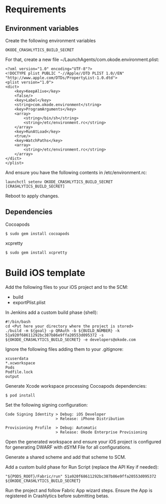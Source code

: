 Requirements
============

Environment variables
---------------------

Create the following environment variables

    OKODE_CRASHLYTICS_BUILD_SECRET

For that, create a new file ~/LaunchAgents/com.okode.environment.plist:

    <?xml version="1.0" encoding="UTF-8"?>
    <!DOCTYPE plist PUBLIC "-//Apple//DTD PLIST 1.0//EN" "http://www.apple.com/DTDs/PropertyList-1.0.dtd">
    <plist version="1.0">
    <dict>
        <key>KeepAlive</key>
        <false/>
        <key>Label</key>
        <string>com.okode.environment</string>
        <key>ProgramArguments</key>
        <array>
            <string>/bin/sh</string>
            <string>/etc/environment.rc</string>
        </array>
        <key>RunAtLoad</key>
        <true/>
        <key>WatchPaths</key>
        <array>
            <string>/etc/environment.rc</string>
        </array>
    </dict>
    </plist>

And ensure you have the following contents in /etc/environment.rc:

    launchctl setenv OKODE_CRASHLYTICS_BUILD_SECRET [CRASHLYTICS_BUILD_SECRET]

Reboot to apply changes.

Dependencies
------------

Cocoapods

    $ sudo gem install cocoapods

xcpretty

    $ sudo gem install xcpretty

Build iOS template
===================

Add the following files to your iOS project and to the SCM:

* build
* exportPlist.plist

In Jenkins add a custom build phase (shell):

    #!/bin/bash
    cd <Put here your directory where the project is stored>
    ./build -m ${goal} -p QRAuth -b ${BUILD_NUMBER} -k 51a920f68611292bc387b86e9ffa20553d095372 -s ${OKODE_CRASHLYTICS_BUILD_SECRET} -e developers@okode.com


Ignore the following files adding them to your .gitignore:

    xcuserdata
    *.xcworkspace
    Pods
    Podfile.lock
    output

Generate Xcode workspace processing Cocoapods dependencies:

    $ pod install

Set the following signing configuration:

    Code Signing Identity > Debug: iOS Developer
                          > Release: iPhone Distribution
    
    Provisioning Profile  > Debug: Automatic
                          > Release: Okode Enterprise Provisioning

Open the generated workspace and ensure your iOS project is configured
for generating DWARF with dSYM File for all configurations.

Generate a shared scheme and add that scheme to SCM.

Add a custom build phase for Run Script (replace the API Key if needed):

    "${PODS_ROOT}/Fabric/run" 51a920f68611292bc387b86e9ffa20553d095372 ${OKODE_CRASHLYTICS_BUILD_SECRET}

Run the project and follow Fabric App wizard steps. Ensure the App is registered in Crashlytics before
submitting betas.
